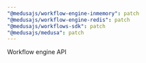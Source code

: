 ```yaml
---
"@medusajs/workflow-engine-inmemory": patch
"@medusajs/workflow-engine-redis": patch
"@medusajs/workflows-sdk": patch
"@medusajs/medusa": patch
---
```


Workflow engine API
